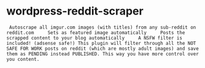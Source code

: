 wordpress-reddit-scraper
========================

     Autoscrape all imgur.com images (with titles) from any sub-reddit on reddit.com     Sets as featured image automatically     Posts the scrapped content to your blog automatically     A NSFW filter is included! (adsense safe!) This plugin will filter through all the NOT SAFE FOR WORK posts on reddit (which are mostly adult images) and save them as PENDING instead PUBLISHED. This way you have more control over you content.
